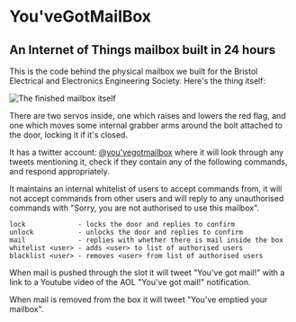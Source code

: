 # You'veGotMailBox

## An Internet of Things mailbox built in 24 hours

This is the code behind the physical mailbox we built for the Bristol Electrical and Electronics Engineering Society. Here's the thing itself:

![The finished mailbox itself](https://lh3.googleusercontent.com/JBOLk2kRuas3IXMAvmMjfrTWjYjIg7DdXKFgnGj5vd_4b1ocJDp2dm7yfOuWZGATze-9c8vzpX4ok2olP2xucIM8AaDA7hUEflK9CfdkDkpnqHHI8J8GzSgBA0pOgZ7q9pMIdPRnKQSzU1ekk8V0gguhswrJ3fwUkYvqPs0Rs8qi49FAUDQVX86aEFc_WJC2SIfxAR01WQ7RwQhvXQMg-wKShvxMFgfElRBorr6qP58QdRFf51K5Ytz7sX8kRb4uDAo622j7DGx8zd1bK3GtU8gsK3mGVgpcjhguz2wOMr2xNvIIThRZDVA7kFUK2eZkCYVL6LMH-MQ2KA_haGvHH7RzXBJ-45VvF3hbhb5KFKJdoAmnHFAFxjujQi8pXSh0ADNS2_JBtO_z7Xj39MDn4oZGVftMUj9wgAzkS59lA0W_tXi1KgPSojOSYqkzSeXTZwH6y4VDH7MLc8L_9kqVDFUNJWsTsuY0TyzVZPpJ5NQUoa6aLnqKNKDlLdkmvdadj07WJBFygoWxsiaR3SzXtg_n4VMGMIM9_kGeol43bFTwaMf_R8IHA2LyhpQO-ThH1BVsht8JqCLLCWspe8Sk_yXik-TOJbU7NS2qDYYpFGo5PubO0SntuUcTlb40mNrDlk5OLSFNtlI3VaPQEEyt7pBbI4j5Q-xB-IsQFpyaQsg=w1255-h1334-no)

There are two servos inside, one which raises and lowers the red flag, and one which moves some internal grabber arms around the bolt attached to the door, locking it if it's closed.

It has a twitter account: [@you'vegotmailbox](https://twitter.com/youvegotmailbox) where it will look through any tweets mentioning it, check if they contain any of the following commands, and respond appropriately.

It maintains an internal whitelist of users to accept commands from, it will not accept commands from other users and will reply to any unauthorised commands with "Sorry, you are not authorised to use this mailbox".

```
lock             - locks the door and replies to confirm
unlock           - unlocks the door and replies to confirm
mail             - replies with whether there is mail inside the box
whitelist <user> - adds <user> to list of authorised users
blacklist <user> - removes <user> from list of authorised users
```

When mail is pushed through the slot it will tweet "You've got mail!" with a link to a Youtube video of the AOL "You've got mail!" notification.

When mail is removed from the box it will tweet "You've emptied your mailbox".

